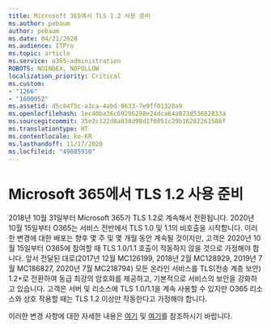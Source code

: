 ```yaml
---
title: Microsoft 365에서 TLS 1.2 사용 준비
ms.author: pebaum
author: pebaum
ms.date: 04/21/2020
ms.audience: ITPro
ms.topic: article
ms.service: o365-administration
ROBOTS: NOINDEX, NOFOLLOW
localization_priority: Critical
ms.custom:
- "1266"
- "1600052"
ms.assetid: d5c84f5c-a3ca-4abd-8633-7e9ff01328a9
ms.openlocfilehash: 1ec40ba36c69296298e24dca64a873d53682833a
ms.sourcegitcommit: 35e2c122d8a838d98d1f0851c29b16282261580f
ms.translationtype: HT
ms.contentlocale: ko-KR
ms.lasthandoff: 11/17/2020
ms.locfileid: "49085910"
---
```

# <a name="prepare-for-use-of-tls-12-in-microsoft-365"></a>Microsoft 365에서 TLS 1.2 사용 준비

2018년 10월 31일부터 Microsoft 365가 TLS 1.2로 계속해서 전환됩니다. 2020년 10월 15일부터 O365는 서비스 전반에서 TLS 1.0 및 1.1의 비호출을 시작합니다. 이러한 변경에 대한 배포는 향후 몇 주 및 몇 개월 동안 계속될 것이지만, 고객은 2020년 10월 15일부터 O365에 참여할 때 TLS 1.0/1.1 호출이 작동하지 않을 것으로 가정해야 합니다. 앞서 전달된 대로(2017년 12월 MC126199, 2018년 2월 MC128929, 2019년 7월 MC186827, 2020년 7월 MC218794) 모든 온라인 서비스를 TLS(전송 계층 보안) 1.2+로 전환하여 동급 최강의 암호화를 제공하고, 기본적으로 서비스의 보안을 강화하고 있습니다. 고객은 서버 및 리소스에 TLS 1.0/1.1을 계속 사용할 수 있지만 O365 리소스와 상호 작용할 때는 TLS 1.2 이상만 작동한다고 가정해야 합니다.
  
이러한 변경 사항에 대한 자세한 내용은 [여기](https://docs.microsoft.com/microsoft-365/compliance/prepare-tls-1.2-in-office-365?view=o365-worldwide) 및 [여기](https://docs.microsoft.com/microsoft-365/compliance/tls-1.0-and-1.1-deprecation-for-office-365?view=o365-worldwide)를 참조하시기 바랍니다.

  